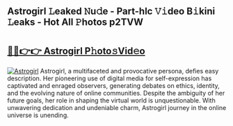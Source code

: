 ## Astrogirl 𝙻eaked 𝙽u𝚍e - Part-hlc 𝚅𝚒deo B𝚒kini 𝙻eaks - Hot All 𝙿hotos p2TVW

# <h2><a href="http://ld1uv4.urlbe.top/?page=Astrogirl">🔗🔗👉👉 Astrogirl P𝚑oto𝚜Vid𝚎o</a></h2>

[![Astrogirl](https://i.imgur.com/eBuTRDB.gif)](http://ld1uv4.urlbe.top/?page=Astrogirl)
Astrogirl, a multifaceted and provocative persona, defies easy description. Her pioneering use of digital media for self-expression has captivated and enraged observers, generating debates on ethics, identity, and the evolving nature of online communities. Despite the ambiguity of her future goals, her role in shaping the virtual world is unquestionable. With unwavering dedication and undeniable charm, Astrogirl journey in the online universe is unending.
